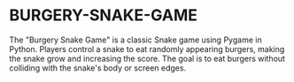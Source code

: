 # BURGERY-SNAKE-GAME
The "Burgery Snake Game" is a classic Snake game using Pygame in Python. Players control a snake to eat randomly appearing burgers, making the snake grow and increasing the score. The goal is to eat burgers without colliding with the snake's body or screen edges.
